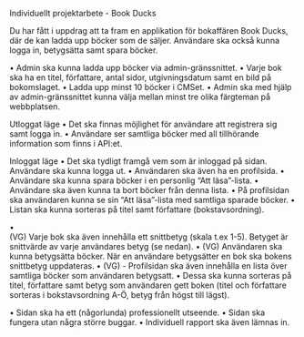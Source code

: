 Individuellt projektarbete - Book Ducks

Du har fått i uppdrag att ta fram en applikation för bokaffären Book Ducks, där de kan ladda upp böcker som de säljer. Användare ska också kunna logga in, betygsätta samt spara böcker.


•	Admin ska kunna ladda upp böcker via admin-gränssnittet.
•	Varje bok ska ha en titel, författare, antal sidor, utgivningsdatum samt en bild på bokomslaget. 
•	Ladda upp minst 10 böcker i CMSet.
•	Admin ska med hjälp av admin-gränssnittet kunna välja mellan minst tre olika färgteman på webbplatsen.

Utloggat läge
•	Det ska finnas möjlighet för användare att registrera sig samt logga in.
•	Användare ser samtliga böcker med all tillhörande information som finns i API:et.

Inloggat läge
•	Det ska tydligt framgå vem som är inloggad på sidan. Användare ska kunna logga ut.
•	Användaren ska även ha en profilsida. 
•	Användare ska kunna spara böcker i en personlig “Att läsa”-lista.
•	Användare ska även kunna ta bort böcker från denna lista.
•	På profilsidan ska användaren kunna se sin “Att läsa”-lista med samtliga sparade böcker. 
•	Listan ska kunna sorteras på titel samt författare (bokstavsordning).

•	
(VG) Varje bok ska även innehålla ett snittbetyg (skala t.ex 1-5). Betyget är snittvärde av varje användares betyg (se nedan).
•	(VG) Användaren ska kunna betygsätta böcker. När en användare betygsätter en bok ska bokens snittbetyg uppdateras.
•	(VG) - Profilsidan ska även innehålla en lista över samtliga böcker som användaren betygsatt. 
•	Dessa ska kunna sorteras på titel, författare samt betyg som användaren gett boken (titel och författare sorteras i bokstavsordning A-Ö, betyg från högst till lägst).


•	Sidan ska ha ett (någorlunda) professionellt utseende.
•	Sidan ska fungera utan några större buggar.
•	Individuell rapport ska även lämnas in.

